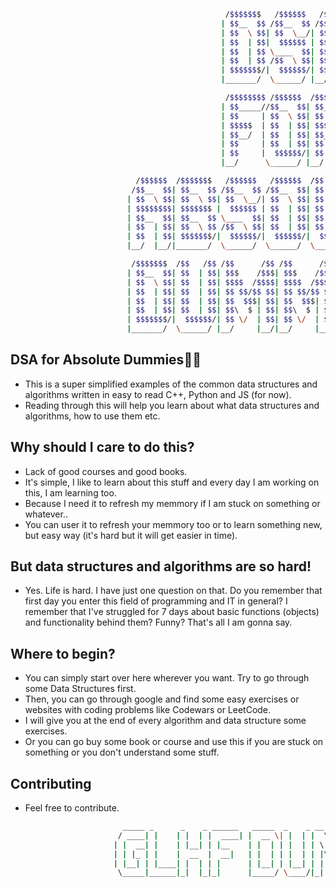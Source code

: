 ```bash
                                                /$$$$$$$   /$$$$$$   /$$$$$$ 
                                               | $$__  $$ /$$__  $$ /$$__  $$
                                               | $$  \ $$| $$  \__/| $$  \ $$
                                               | $$  | $$|  $$$$$$ | $$$$$$$$
                                               | $$  | $$ \____  $$| $$__  $$
                                               | $$  | $$ /$$  \ $$| $$  | $$
                                               | $$$$$$$/|  $$$$$$/| $$  | $$
                                               |_______/  \______/ |__/  |__/

                                                /$$$$$$$$ /$$$$$$  /$$$$$$$ 
                                               | $$_____//$$__  $$| $$__  $$
                                               | $$     | $$  \ $$| $$  \ $$
                                               | $$$$$  | $$  | $$| $$$$$$$/
                                               | $$__/  | $$  | $$| $$__  $$
                                               | $$     | $$  | $$| $$  \ $$
                                               | $$     |  $$$$$$/| $$  | $$
                                               |__/      \______/ |__/  |__/

                            /$$$$$$  /$$$$$$$   /$$$$$$   /$$$$$$  /$$   /$$ /$$    /$$$$$$$$ /$$$$$$$$
                           /$$__  $$| $$__  $$ /$$__  $$ /$$__  $$| $$  | $$| $$   |__  $$__/| $$_____/
                          | $$  \ $$| $$  \ $$| $$  \__/| $$  \ $$| $$  | $$| $$      | $$   | $$      
                          | $$$$$$$$| $$$$$$$ |  $$$$$$ | $$  | $$| $$  | $$| $$      | $$   | $$$$$   
                          | $$__  $$| $$__  $$ \____  $$| $$  | $$| $$  | $$| $$      | $$   | $$__/   
                          | $$  | $$| $$  \ $$ /$$  \ $$| $$  | $$| $$  | $$| $$      | $$   | $$      
                          | $$  | $$| $$$$$$$/|  $$$$$$/|  $$$$$$/|  $$$$$$/| $$$$$$$$| $$   | $$$$$$$$
                          |__/  |__/|_______/  \______/  \______/  \______/ |________/|__/   |________/

                           /$$$$$$$  /$$   /$$ /$$      /$$ /$$      /$$ /$$$$$$ /$$$$$$$$  /$$$$$$ 
                          | $$__  $$| $$  | $$| $$$    /$$$| $$$    /$$$|_  $$_/| $$_____/ /$$__  $$
                          | $$  \ $$| $$  | $$| $$$$  /$$$$| $$$$  /$$$$  | $$  | $$      | $$  \__/
                          | $$  | $$| $$  | $$| $$ $$/$$ $$| $$ $$/$$ $$  | $$  | $$$$$   |  $$$$$$ 
                          | $$  | $$| $$  | $$| $$  $$$| $$| $$  $$$| $$  | $$  | $$__/    \____  $$
                          | $$  | $$| $$  | $$| $$\  $ | $$| $$\  $ | $$  | $$  | $$       /$$  \ $$
                          | $$$$$$$/|  $$$$$$/| $$ \/  | $$| $$ \/  | $$ /$$$$$$| $$$$$$$$|  $$$$$$/
                          |_______/  \______/ |__/     |__/|__/     |__/|______/|________/ \______/
```

## DSA for Absolute Dummies😵‍💫
- This is a super simplified examples of the common data structures and algorithms written in easy to read C++, Python and JS (for now).
- Reading through this will help you learn about what data structures and algorithms, how to use them etc.

## Why should I care to do this? 
- Lack of good courses and good books.
- It's simple, I like to learn about this stuff and every day I am working on this, I am learning too. 
- Because I need it to refresh my memmory if I am stuck on something or whatever.. 
- You can user it to refresh your memmory too or to learn something new, but easy way (it's hard but it will get easier in time).

## But data structures and algorithms are so hard!
- Yes. Life is hard. I have just one question on that. Do you remember that first day you enter this field of programming and IT in general? 
  I remember that I've struggled for 7 days about basic functions (objects) and functionality behind them? Funny? 
  That's all I am gonna say. 

## Where to begin?
- You can simply start over here wherever you want. Try to go through some Data Structures first.
- Then, you can go through google and find some easy exercises or websites with coding problems like Codewars or LeetCode.
- I will give you at the end of every algorithm and data structure some exercises.
- Or you can go buy some book or course and use this if you are stuck on something or you don't understand some stuff.

## Contributing
- Feel free to contribute.

```bash
                         _____ _      _    _ ______   _____  _    _ __  __ __  __ _____ ______  _____ _ 
                        / ____| |    | |  | |  ____| |  __ \| |  | |  \/  |  \/  |_   _|  ____|/ ____| |
                       | |  __| |    | |__| | |__    | |  | | |  | | \  / | \  / | | | | |__  | (___ | |
                       | | |_ | |    |  __  |  __|   | |  | | |  | | |\/| | |\/| | | | |  __|  \___ \| |
                       | |__| | |____| |  | | |      | |__| | |__| | |  | | |  | |_| |_| |____ ____) |_|
                        \_____|______|_|  |_|_|      |_____/ \____/|_|  |_|_|  |_|_____|______|_____/(_)
```
